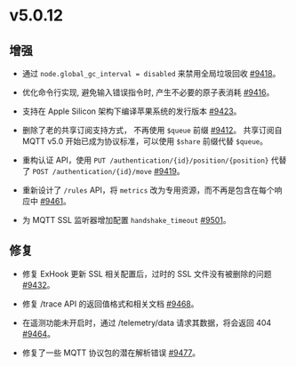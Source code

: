 # v5.0.12

## 增强

- 通过 `node.global_gc_interval = disabled` 来禁用全局垃圾回收 [#9418](https://github.com/emqx/emqx/pull/9418)。

- 优化命令行实现, 避免输入错误指令时, 产生不必要的原子表消耗 [#9416](https://github.com/emqx/emqx/pull/9416)。

- 支持在 Apple Silicon 架构下编译苹果系统的发行版本 [#9423](https://github.com/emqx/emqx/pull/9423)。


- 删除了老的共享订阅支持方式， 不再使用 `$queue` 前缀 [#9412](https://github.com/emqx/emqx/pull/9412)。
  共享订阅自 MQTT v5.0 开始已成为协议标准，可以使用 `$share` 前缀代替 `$queue`。

- 重构认证 API，使用 `PUT /authentication/{id}/position/{position}` 代替了 `POST /authentication/{id}/move` [#9419](https://github.com/emqx/emqx/pull/9419)。

- 重新设计了 `/rules` API，将  `metrics` 改为专用资源，而不再是包含在每个响应中 [#9461](https://github.com/emqx/emqx/pull/9461)。

- 为 MQTT SSL 监听器增加配置 `handshake_timeout` [#9501](https://github.com/emqx/emqx/pull/9501)。

## 修复

- 修复 ExHook 更新 SSL 相关配置后，过时的 SSL 文件没有被删除的问题 [#9432](https://github.com/emqx/emqx/pull/9432)。

- 修复 /trace API 的返回值格式和相关文档 [#9468](https://github.com/emqx/emqx/pull/9468)。

- 在遥测功能未开启时，通过 /telemetry/data 请求其数据，将会返回 404 [#9464](https://github.com/emqx/emqx/pull/9464)。

- 修复了一些 MQTT 协议包的潜在解析错误 [#9477](https://github.com/emqx/emqx/pull/9477)。

